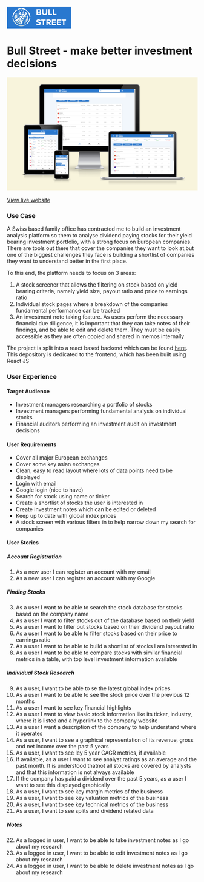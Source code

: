 ![Bull Street](docs/bull-street-logo.png)

# Bull Street - make better investment decisions

![Bull Street](docs/screenshots/responsive-design.png)

[View live website](https://stocks-frontend-d56c65a3a165.herokuapp.com/)

### Use Case

A Swiss based family office has contracted me to build an investment analysis platform so them to analyse dividend paying stocks for their yield bearing investment portfolio, with a strong focus on European companies. There are tools out there that cover the companies they want to look at,but one of the biggest challenges they face is building a shortlist of companies they want to understand better in the first place.

To this end, the platform needs to focus on 3 areas:

1. A stock screener that allows the filtering on stock based on yield bearing criteria, namely yield size, payout ratio and price to earnings ratio
2. Individual stock pages where a breakdown of the companies fundamental performance can be tracked
3. An investment note taking feature. As users perform the necessary financial due diligence, it is important that they can take notes of their findings, and be able to edit and delete them. They must be easily accessible as they are often copied and shared in memos internally

The project is split into a react based backend which can be found [here](https://github.com/ouzifeng/CI_PP5_API). This depository is dedicated to the frontend, which has been built using React JS 

### User Experience

#### Target Audience

* Investment managers researching a portfolio of stocks
* Investment managers performing fundamental analysis on individual stocks
* Financial auditors performing an investment audit on investment decisions

#### User Requirements

* Cover all major European exchanges
* Cover some key asian exchanges
* Clean, easy to read layout where lots of data points need to be displayed
* Login with email
* Google login (nice to have)
* Search for stock using name or ticker
* Create a shortlist of stocks the user is interested in
* Create investment notes which can be edited or deleted
* Keep up to date with global index prices
* A stock screen with various filters in to help narrow down my search for companies

#### User Stories

##### Account Registration

1. As a new user I can register an account with my email
2. As a new user I can register an account with my Google

##### Finding Stocks


3. As a user I want to be able to search the stock database for stocks based on the company name
4. As a user I want to filter stocks out of the database based on their yield
5. As a user I want to filter out stocks based on their dividend payout ratio
6. As a user I want to be able to filter stocks based on their price to earnings ratio
7. As a user I want to be able to build a shortlist of stocks I am interested in
8. As a user I want to be able to compare stocks with similar financial metrics in a table, with top level investment information available


##### Individual Stock Research

9. As a user, I want to be able to se the latest global index prices
10. As a user I want to be able to see the stock price over the previous 12 months
11. As a user I want to see key financial highlights
12. As a user I want to view basic stock information like its ticker, industry, where it is listed and a hyperlink to the company website
13. As a user I want a description of the company to help understand where it operates
14. As a user, I want to see a graphical representation of its revenue, gross and net income over the past 5 years
15. As a user, I want to see ley 5 year CAGR metrics, if available
16. If available, as a user I want to see analyst ratings as an average and the past month. It is understood thatnot all stocks are covered by analysts and that this information is not always available
17. If the company has paid a dividend over the past 5 years, as a user I want to see this displayed graphically
18. As a user, I want to see key margin metrics of the business
19. As a user, I want to see key valuation metrics of the business
20. As a user, I want to see key technical metrics of the business
21. As a user, I want to see splits and dividend related data

##### Notes

22. As a logged in user, I want to be able to take investment notes as I go about my research
23. As a logged in user, I want to be able to edit investment notes as I go about my research
24. As a logged in user, I want to be able to delete investment notes as I go about my research

